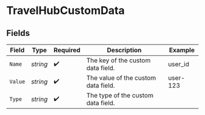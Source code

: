 # TravelHubCustomData


## Fields

| Field                               | Type                                | Required                            | Description                         | Example                             |
| ----------------------------------- | ----------------------------------- | ----------------------------------- | ----------------------------------- | ----------------------------------- |
| `Name`                              | *string*                            | :heavy_check_mark:                  | The key of the custom data field.   | user_id                             |
| `Value`                             | *string*                            | :heavy_check_mark:                  | The value of the custom data field. | user-123                            |
| `Type`                              | *string*                            | :heavy_check_mark:                  | The type of the custom data field.  |                                     |